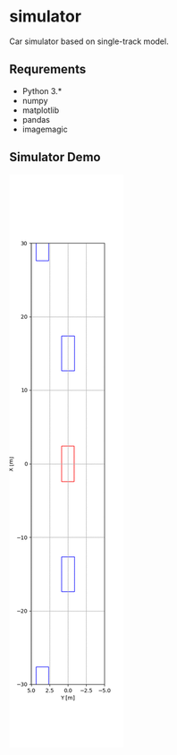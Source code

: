 # simulator
Car simulator based on single-track model.

## Requrements
- Python 3.*
- numpy
- matplotlib
- pandas
- imagemagic

## Simulator Demo
![result](https://github.com/re0064hx/simulator/blob/master/AnimResults/20191130-204849.gif)
